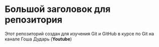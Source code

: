 # Большой заголовок для репозитория

Этот репозиторий создан для изучения Git и GitHub в курсе по Git на канале Гоша Дударь (**Youtube**)
